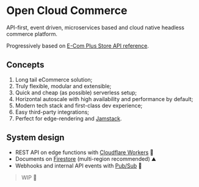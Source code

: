 # Open Cloud Commerce

API-first, event driven, microservices based and cloud native headless commerce platform.

Progressively based on [E-Com Plus Store API reference](https://developers.e-com.plus/docs/reference/store/).

## Concepts

1. Long tail eCommerce solution;
2. Truly flexible, modular and extensible;
3. Quick and cheap (as possible) serverless setup;
4. Horizontal autoscale with high availability and performance by default;
5. Modern tech stack and first-class dev experience;
6. Easy third-party integrations;
7. Perfect for edge-rendering and [Jamstack](https://jamstack.org/).

## System design

- REST API on edge functions with [Cloudflare Workers](https://developers.cloudflare.com/workers/) 🚀
- Documents on [Firestore](https://cloud.google.com/firestore) (multi-region recommended) ⛰️
- Webhooks and internal API events with [Pub/Sub](https://cloud.google.com/pubsub) 🔄

> WIP 🚧
